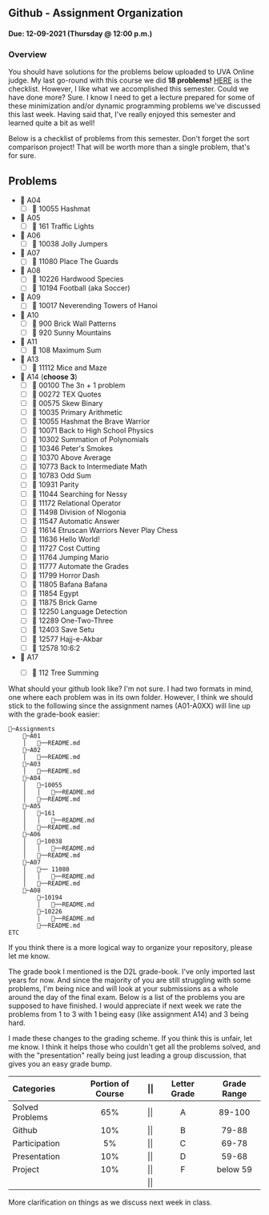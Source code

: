 ## Github - Assignment Organization
#### Due: 12-09-2021 (Thursday @ 12:00 p.m.)

### Overview

You should have solutions for the problems below uploaded to UVA Online judge. My last go-round with this course we did **18 problems!** [HERE](2020_fall.pdf) is the checklist. However, I like what we accomplished this semester. Could we have done more? Sure. I know I need to get a lecture prepared for some of these minimization and/or dynamic programming problems we've discussed this last week. Having said that, I've really enjoyed this semester and learned quite a bit as well!

Below is a checklist of problems from this semester. Don't forget the sort comparison project! That will be worth more than a single problem, that's for sure.

## Problems
- 📁 A04
   - [ ] 📄 10055 Hashmat
- 📁 A05
   - [ ] 📄 161 Traffic Lights
- 📁 A06
   - [ ] 📄 10038 Jolly Jumpers
- 📁 A07
   - [ ] 📄 11080 Place The Guards
- 📁 A08
   - [ ] 📄 10226  Hardwood Species
   - [ ] 📄 10194 Football (aka Soccer)
- 📁 A09
   - [ ] 📄 10017 Neverending Towers of Hanoi
- 📁 A10
   - [ ] 📄 900 Brick Wall Patterns
   - [ ] 📄 920 Sunny Mountains
- 📁 A11
   - [ ] 📄 108 Maximum Sum
- 📁 A13
   - [ ] 📄 11112 Mice and Maze
- 📁 A14 (**choose 3**)
   - [ ] 📄 00100 The 3n + 1 problem
   - [ ] 📄 00272 TEX Quotes
   - [ ] 📄 00575 Skew Binary
   - [ ] 📄 10035 Primary Arithmetic
   - [ ] 📄 10055 Hashmat the Brave Warrior
   - [ ] 📄 10071 Back to High School Physics
   - [ ] 📄 10302 Summation of Polynomials
   - [ ] 📄 10346 Peter's Smokes
   - [ ] 📄 10370 Above Average
   - [ ] 📄 10773 Back to Intermediate Math
   - [ ] 📄 10783 Odd Sum
   - [ ] 📄 10931 Parity
   - [ ] 📄 11044 Searching for Nessy
   - [ ] 📄 11172 Relational Operator
   - [ ] 📄 11498 Division of Nlogonia
   - [ ] 📄 11547 Automatic Answer
   - [ ] 📄 11614 Etruscan Warriors Never Play Chess
   - [ ] 📄 11636 Hello World!
   - [ ] 📄 11727 Cost Cutting
   - [ ] 📄 11764 Jumping Mario
   - [ ] 📄 11777 Automate the Grades
   - [ ] 📄 11799 Horror Dash
   - [ ] 📄 11805 Bafana Bafana
   - [ ] 📄 11854 Egypt
   - [ ] 📄 11875 Brick Game
   - [ ] 📄 12250 Language Detection
   - [ ] 📄 12289 One-Two-Three
   - [ ] 📄 12403 Save Setu
   - [ ] 📄 12577 Hajj-e-Akbar
   - [ ] 📄 12578 10:6:2
- 📁 A17
   - [ ] 📄 112 Tree Summing


What should your github look like? I'm not sure. I had two formats in mind, one where each problem was in its own folder. However, I think we should stick to the following since the assignment names (A01-A0XX) will line up with the grade-book easier:

```
📁─Assignments
    📁─A01
    │   📄──README.md
    📁─A02
    │   📄──README.md
    📁─A03
    │   📄──README.md
    📁─A04
    │   📁─10055
    │   │   📄──README.md
    │   📄──README.md
    📁─A05
    │   📁─161
    │   │   📄──README.md
    │   📄──README.md
    📁─A06
    │   📁─10038
    │   │   📄──README.md
    │   📄──README.md
    📁─A07
    │   📁── 11080
    │   │   📄──README.md
    │   📄──README.md
    📁─A08
        📁─10194
        │   📄──README.md
        📁─10226
        │   📄──README.md
        📄──README.md
ETC
```
If you think there is a more logical way to organize your repository, please let me know. 


The grade book I mentioned is the D2L grade-book. I've only imported last years for now. And since the majority of you are still struggling with some problems, I'm being nice and will look at your submissions as a whole around the day of the final exam. 
Below is a list of the problems you are supposed to have finished. I would appreciate if next week we rate the problems from 1 to 3 with 1 being easy (like assignment A14) and 3 being hard. 

I made these changes to the grading scheme. If you think this is unfair, let me know. I think it helps those who couldn't get all the problems solved, and with the "presentation" really being just leading a group discussion, that gives you an easy grade bump. 

| Categories      | Portion of Course |  \|\|   | Letter Grade | Grade Range |
| :-------------- | :---------------: | --- | :----------: | :---------: |
| Solved Problems |        65%        |  \|\|   |      A       |   89-100    |
| Github          |        10%        |  \|\|   |      B       |    79-88    |
| Participation   |        5%         |  \|\|   |      C       |    69-78    |
| Presentation    |        10%        |  \|\|   |      D       |    59-68    |
| Project         |        10%        |  \|\|   |      F       |  below 59   |
|                 |                   |  \|\|   |              |             |

More clarification on things as we discuss next week in class.